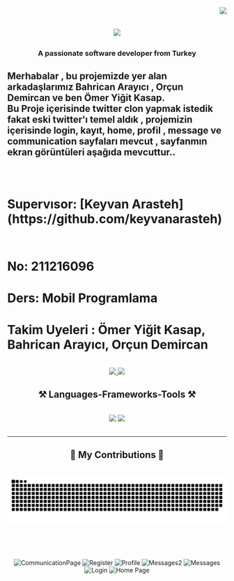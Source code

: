 <img align="right" src="https://visitor-badge.laobi.icu/badge?page_id=Cloweded.Final_Projesi" />

<h1 align="center">
    <img src="https://readme-typing-svg.herokuapp.com/?font=Righteous&size=35&center=true&vCenter=true&width=500&height=70&duration=4000&lines=Hi+There!+👋;+I'm+Omer+Kasap!;" />
</h1>

<h3 align="center">A passionate software developer from Turkey </h3>

<h2>Merhabalar , bu projemizde yer alan arkadaşlarımız Bahrican Arayıcı , Orçun Demircan ve ben Ömer Yiğit Kasap.<br>Bu Proje içerisinde twitter clon yapmak istedik fakat eski twitter'ı temel aldık
, projemizin içerisinde login, kayıt, home, profil , message ve communication sayfaları mevcut , sayfanmın ekran görüntüleri aşağıda mevcuttur..</h2>
<br>
<br>
<h1>Supervısor: [Keyvan Arasteh](https://github.com/keyvanarasteh)</h1>
<br>
<h1>No: 211216096</h1>
<h1>Ders: Mobil Programlama</h1>
<h1>Takim Uyeleri : Ömer Yiğit Kasap, Bahrican Arayıcı, Orçun Demircan</h1>

<br/>

<div align="center">

<div align="center"> 
  <a href="mailto:omer.fbkasap@gmalil.com">
    <img src="https://img.shields.io/badge/Gmail-333333?style=for-the-badge&logo=gmail&logoColor=red" />
  </a>
  <a href="https://linkedin.com/in/ömer-kasap" target="_blank">
    <img src="https://img.shields.io/badge/LinkedIn-0077B5?style=for-the-badge&logo=linkedin&logoColor=white" target="_blank" />
  </a>
</div>

<h2 align="center">⚒️ Languages-Frameworks-Tools ⚒️</h2>
<br/>
<div align="center">
    <img src="https://skillicons.dev/icons?i=vscode,github,git" />
    <img src="https://skillicons.dev/icons?i=flutter" /><br>
</div>

<br/>
<hr/>

<div align="center">
  <h2>🐍 My Contributions 🐍</h2>
  <br>
  <img alt="snake eating my contributions" src="https://raw.githubusercontent.com/salesp07/salesp07/output/github-contribution-grid-snake.svg" />
  
  <br/><br/>
  <br/>
</div>


![CommunicationPage](https://github.com/Cloweded/Final_Projesi/assets/138334472/485af5fe-8ab3-4a29-8032-30803f61c6ad)
![Register](https://github.com/Cloweded/Final_Projesi/assets/138334472/579c91a1-cd61-41ab-9273-97ce6c524ed9)
![Profile](https://github.com/Cloweded/Final_Projesi/assets/138334472/49ee63aa-e2c9-4ff1-a8da-2a3abd7b0d86)
![Messages2](https://github.com/Cloweded/Final_Projesi/assets/138334472/c919244b-c588-482e-9de6-82f66676b7cb)
![Messages](https://github.com/Cloweded/Final_Projesi/assets/138334472/83e57240-5417-4b2b-bf18-7cc2c6aa8f61)
![Login](https://github.com/Cloweded/Final_Projesi/assets/138334472/e7c688ed-5b90-4515-a936-869f7a60dd36)
![Home Page](https://github.com/Cloweded/Final_Projesi/assets/138334472/95b87bec-f1f7-4dd0-9fb2-5989a942b257)

